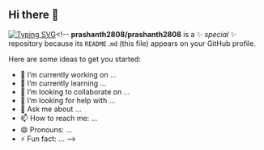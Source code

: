## Hi there 👋

[![Typing SVG](https://readme-typing-svg.demolab.com?font=Fira+Code&duration=1000&pause=1000&color=F7F7F7&background=000000&width=700&height=200&lines=%3Ciframe+++src%3D%22https%3A%2F%2Fyour-username.games%2Fsnake%22+++width%3D%22400%22+height%3D%22200%22%3E+%3C%2Fiframe%3E)](https://git.io/typing-svg)<!--
**prashanth2808/prashanth2808** is a ✨ _special_ ✨ repository because its `README.md` (this file) appears on your GitHub profile.

Here are some ideas to get you started:

- 🔭 I’m currently working on ...
- 🌱 I’m currently learning ...
- 👯 I’m looking to collaborate on ...
- 🤔 I’m looking for help with ...
- 💬 Ask me about ...
- 📫 How to reach me: ...
- 😄 Pronouns: ...
- ⚡ Fun fact: ...
-->
